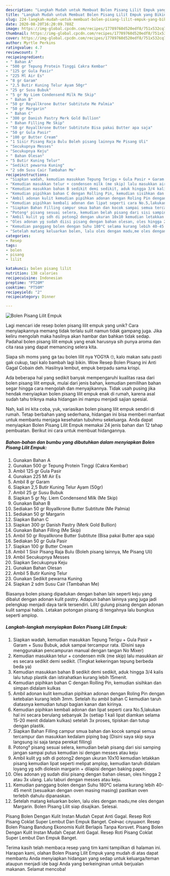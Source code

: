 ```yaml
---
description: "Langkah Mudah untuk Membuat Bolen Pisang Lilit Empuk yang Bikin Ngiler"
title: "Langkah Mudah untuk Membuat Bolen Pisang Lilit Empuk yang Bikin Ngiler"
slug: 224-langkah-mudah-untuk-membuat-bolen-pisang-lilit-empuk-yang-bikin-ngiler
date: 2020-08-20T16:20:09.788Z
image: https://img-global.cpcdn.com/recipes/17789760d520edf8/751x532cq70/bolen-pisang-lilit-empuk-foto-resep-utama.jpg
thumbnail: https://img-global.cpcdn.com/recipes/17789760d520edf8/751x532cq70/bolen-pisang-lilit-empuk-foto-resep-utama.jpg
cover: https://img-global.cpcdn.com/recipes/17789760d520edf8/751x532cq70/bolen-pisang-lilit-empuk-foto-resep-utama.jpg
author: Myrtle Perkins
ratingvalue: 4.7
reviewcount: 7
recipeingredient:
- " Bahan A"
- "500 gr Tepung Protein Tinggi Cakra Kembar"
- "125 gr Gula Pasir"
- "225 Ml Air Es"
- "8 gr Garam"
- "2,5 Butir Kuning Telur Ayam 50gr"
- "25 gr Susu Bubuk"
- "5 gr Ny Liem Condensend Milk Me Skip"
- " Bahan B"
- "50 gr Royallkrone Butter Subtitute Me Palmia"
- "50 gr Margarin"
- " Bahan C"
- "300 gr Danish Pastry Merk Gold Bullion"
- " Bahan Filling Me Skip"
- "50 gr Royallkrone Butter Subtitute Bisa pakai Butter apa saja"
- "50 gr Gula Pasir"
- "100 gr Butter Cream"
- "1 Sisir Pisang Raja Bulu Boleh pisang lainnya Me Pisang Uli"
- "Secukupnya Messes"
- "Secukupnya Keju"
- " Bahan Olesan"
- "5 Butir Kuning Telur"
- "Sedikit pewarna Kuning"
- "2 sdm Susu Cair Tambahan Me"
recipeinstructions:
- "Siapkan wadah, kemudian masukkan Tepung Terigu + Gula Pasir + Garam + Susu Bubuk, aduk sampai tercampur rata. (Disini saya menggunakan pencampuran manual dengan tangan No Mixer)"
- "Kemudian masukkan telur + condensen milk (me skip) lalu masukkan air es secara sedikit demi sedikit. (Tingkat kekeringan tepung berbeda beda ya)"
- "Kemudian masukkan bahan B sedikit demi sedikit, aduk hingga 3/4 kalis lalu tutup plastik dan istirahatkan kurang lebih 15menit."
- "Kemudian pipihkan bahan C dengan Rolling Pin, kemudian sisihkan dan simpan didalam kulkas"
- "Ambil adonan kulit kemudian pipihkan adonan dengan Roling Pin dengan ketebalan kurang lebih 3mm. Setelah itu ambil bahan C kemudian taruh diatasnya kemudian tutupi bagian kanan dan kirinya."
- "Kemudian pipihkan kembali adonan dan lipat seperti cara No.5,lakukan hal ini secara berulang sebanyak 3x (setiap 1 kali lipat diamkan selama 15-20 menit didalam kulkas) setelah 3x proses, tipiskan dan tutup dengan plastik."
- "Siapkan Bahan Filling campur smua bahan dan kocok sampai semua tercampur dan masukkan kedalam piping bag (Disini saya skip saya langsung isi saja tanpa perekat filling)"
- "Potong² pisang sesuai selera, kemudian belah pisang dari sisi samping jangan sampai putus kemudian isi dengan messes atau keju"
- "Ambil kulit yg sdh di potong2 dengan ukuran 10x10 kemudian letakkan pisang kemudian lipat seperti melipat amplop, kemudian taruh didalam loyang yg sdh diolesin margarin + dilapisi dengan baking paper."
- "Oles adonan yg sudah diisi pisang dengan bahan olesan, oles hingga 2 atau 3x ulang. Lalu taburi dengan messes atau keju."
- "Kemudian panggang bolen dengan Suhu 180°C selama kurang lebih 40-45 menit (sesuaikan dengan oven masing masing) pastikan oven terlebih dahulu dipanaskan."
- "Setelah matang keluarkan bolen, lalu oles dengan madu,me oles dengan Margarin. Bolen Pisang Lilit siap disajikan. Selesai."
categories:
- Resep
tags:
- bolen
- pisang
- lilit

katakunci: bolen pisang lilit 
nutrition: 138 calories
recipecuisine: Indonesian
preptime: "PT20M"
cooktime: "PT50M"
recipeyield: "2"
recipecategory: Dinner

---
```



![Bolen Pisang Lilit Empuk](https://img-global.cpcdn.com/recipes/17789760d520edf8/751x532cq70/bolen-pisang-lilit-empuk-foto-resep-utama.jpg)

Lagi mencari ide resep bolen pisang lilit empuk yang unik? Cara menyiapkannya memang tidak terlalu sulit namun tidak gampang juga. Jika keliru mengolah maka hasilnya akan hambar dan bahkan tidak sedap. Padahal bolen pisang lilit empuk yang enak harusnya sih punya aroma dan cita rasa yang dapat memancing selera kita.

Siapa sih moms yang ga tau bolen lilit nya YOGYA 🙄, kalo makan satu pasti gak cukup, tapi kalo bambah lagi bikin. Wow Resep Bolen Pisang ini Anti Gagal Cobain deh. Hasilnya lembut, empuk berpadu sama krispi.

Ada beberapa hal yang sedikit banyak mempengaruhi kualitas rasa dari bolen pisang lilit empuk, mulai dari jenis bahan, kemudian pemilihan bahan segar hingga cara mengolah dan menyajikannya. Tidak usah pusing jika hendak menyiapkan bolen pisang lilit empuk enak di rumah, karena asal sudah tahu triknya maka hidangan ini mampu menjadi sajian spesial.


Nah, kali ini kita coba, yuk, variasikan bolen pisang lilit empuk sendiri di rumah. Tetap berbahan yang sederhana, hidangan ini bisa memberi manfaat untuk membantu menjaga kesehatan tubuhmu sekeluarga. Anda dapat menyiapkan Bolen Pisang Lilit Empuk memakai 24 jenis bahan dan 12 tahap pembuatan. Berikut ini cara untuk membuat hidangannya.

<!--inarticleads1-->

##### Bahan-bahan dan bumbu yang dibutuhkan dalam menyiapkan Bolen Pisang Lilit Empuk:

1. Gunakan  Bahan A
1. Gunakan 500 gr Tepung Protein Tinggi (Cakra Kembar)
1. Ambil 125 gr Gula Pasir
1. Gunakan 225 Ml Air Es
1. Ambil 8 gr Garam
1. Siapkan 2,5 Butir Kuning Telur Ayam (50gr)
1. Ambil 25 gr Susu Bubuk
1. Siapkan 5 gr Ny. Liem Condensend Milk (Me Skip)
1. Gunakan  Bahan B
1. Sediakan 50 gr Royallkrone Butter Subtitute (Me Palmia)
1. Sediakan 50 gr Margarin
1. Siapkan  Bahan C
1. Siapkan 300 gr Danish Pastry (Merk Gold Bullion)
1. Gunakan  Bahan Filling (Me Skip)
1. Ambil 50 gr Royallkrone Butter Subtitute (Bisa pakai Butter apa saja)
1. Sediakan 50 gr Gula Pasir
1. Siapkan 100 gr Butter Cream
1. Ambil 1 Sisir Pisang Raja Bulu (Boleh pisang lainnya, Me Pisang Uli)
1. Ambil Secukupnya Messes
1. Siapkan Secukupnya Keju
1. Gunakan  Bahan Olesan
1. Ambil 5 Butir Kuning Telur
1. Gunakan Sedikit pewarna Kuning
1. Siapkan 2 sdm Susu Cair (Tambahan Me)


Biasanya bolen pisang dipadukan dengan bahan lain seperti keju yang dibalut dengan adonan kulit pastry. Adapun bahan lainnya yang juga jadi pelengkap menjadi daya tarik tersendiri. Lilit/ gulung pisang dengan adonan kulit sampai habis. Letakan potongan pisang di tengahnya lalu bungkus seperti amplop. 

<!--inarticleads2-->

##### Langkah-langkah menyiapkan Bolen Pisang Lilit Empuk:

1. Siapkan wadah, kemudian masukkan Tepung Terigu + Gula Pasir + Garam + Susu Bubuk, aduk sampai tercampur rata. (Disini saya menggunakan pencampuran manual dengan tangan No Mixer)
1. Kemudian masukkan telur + condensen milk (me skip) lalu masukkan air es secara sedikit demi sedikit. (Tingkat kekeringan tepung berbeda beda ya)
1. Kemudian masukkan bahan B sedikit demi sedikit, aduk hingga 3/4 kalis lalu tutup plastik dan istirahatkan kurang lebih 15menit.
1. Kemudian pipihkan bahan C dengan Rolling Pin, kemudian sisihkan dan simpan didalam kulkas
1. Ambil adonan kulit kemudian pipihkan adonan dengan Roling Pin dengan ketebalan kurang lebih 3mm. Setelah itu ambil bahan C kemudian taruh diatasnya kemudian tutupi bagian kanan dan kirinya.
1. Kemudian pipihkan kembali adonan dan lipat seperti cara No.5,lakukan hal ini secara berulang sebanyak 3x (setiap 1 kali lipat diamkan selama 15-20 menit didalam kulkas) setelah 3x proses, tipiskan dan tutup dengan plastik.
1. Siapkan Bahan Filling campur smua bahan dan kocok sampai semua tercampur dan masukkan kedalam piping bag (Disini saya skip saya langsung isi saja tanpa perekat filling)
1. Potong² pisang sesuai selera, kemudian belah pisang dari sisi samping jangan sampai putus kemudian isi dengan messes atau keju
1. Ambil kulit yg sdh di potong2 dengan ukuran 10x10 kemudian letakkan pisang kemudian lipat seperti melipat amplop, kemudian taruh didalam loyang yg sdh diolesin margarin + dilapisi dengan baking paper.
1. Oles adonan yg sudah diisi pisang dengan bahan olesan, oles hingga 2 atau 3x ulang. Lalu taburi dengan messes atau keju.
1. Kemudian panggang bolen dengan Suhu 180°C selama kurang lebih 40-45 menit (sesuaikan dengan oven masing masing) pastikan oven terlebih dahulu dipanaskan.
1. Setelah matang keluarkan bolen, lalu oles dengan madu,me oles dengan Margarin. Bolen Pisang Lilit siap disajikan. Selesai.


Pisang Bolen Dengan Kulit Instan Mudah Cepat Anti Gagal. Resep Roti Pisang Coklat Super Lembut Dan Empuk Banget. Сейчас слушают. Resep Bolen Pisang Bandung Ekonomis Kulit Berlapis Tanpa Korsvet. Pisang Bolen Dengan Kulit Instan Mudah Cepat Anti Gagal. Resep Roti Pisang Coklat Super Lembut Dan Empuk Banget. 

Terima kasih telah membaca resep yang tim kami tampilkan di halaman ini. Harapan kami, olahan Bolen Pisang Lilit Empuk yang mudah di atas dapat membantu Anda menyiapkan hidangan yang sedap untuk keluarga/teman ataupun menjadi ide bagi Anda yang berkeinginan untuk berjualan makanan. Selamat mencoba!
